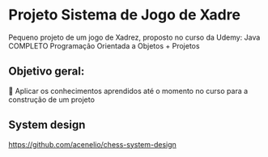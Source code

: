 # Projeto Sistema de Jogo de Xadre
Pequeno projeto de um jogo de Xadrez, proposto no curso da Udemy: Java COMPLETO Programação Orientada a Objetos + Projetos
## Objetivo geral:
 Aplicar os conhecimentos aprendidos até o momento no curso para a construção de um projeto
## System design
https://github.com/acenelio/chess-system-design
